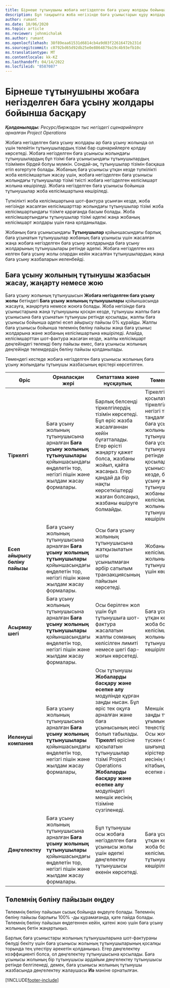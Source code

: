 ```yaml
---
title: Бірнеше тұтынушыны жобаға негізделген баға ұсыну жолдары бойынша басқару
description: Бұл тақырыпта жоба негізінде баға ұсыныстарын құру жолдары бойынша бірнеше тұтынушыны басқару туралы ақпарат берілген.
author: rumant
ms.date: 10/06/2020
ms.topic: article
ms.reviewer: johnmichalak
ms.author: rumant
ms.openlocfilehash: 38f89eaa61531d6814cb4a9d03f22616472b231d
ms.sourcegitcommit: c0792bd65d92db25e0e8864879a19c4b93efb10c
ms.translationtype: MT
ms.contentlocale: kk-KZ
ms.lasthandoff: 04/14/2022
ms.locfileid: "8587087"
---
```

# <a name="manage-multiple-customers-on-project-based-quote-lines"></a>Бірнеше тұтынушыны жобаға негізделген баға ұсыну жолдары бойынша басқару

_**Қолданылады:** Ресурс/биржадан тыс негіздегі сценарийлерге арналған Project Operations_

Жобаға негізделген баға ұсыну жолдары әр баға ұсыну жолында ол үшін төлейтін тұтынушылардың тізімі бар сценарийлерге қолдау көрсетеді. Жобаға негізделген баға ұсынысы жолындағы тұтынушылардың бұл тізімі баға ұсынысындағы тұтынушылардың тізімімен бірдей болуы мүмкін. Сондай-ақ, тұтынушылар тізімін басқаша етіп өзгертуге болады. Жобаның баға ұсынысы ұтқан кезде түпкілікті жоба келісімшартын жасау үшін, жобаға негізделген баға ұсынысы жолындағы тұтынушылар тізімі тиісті жобаға негізделген келісімшарт жолына көшіріледі. Жобаға негізделген баға ұсынысы бойынша тұтынушылар жоба келісімшартына көшіріледі.

Түпкілікті жоба келісімшартына шот-фактура ұсынған кезде, жоба негізінде жасалған келісімшарттар жолындағы тұтынушылар тізімі жоба келісімшартындағы тізімге қарағанда басым болады. Жоба келісімшартындағы тұтынушылар тізімі әдепкі жаңа жобаның келісімшарт жолдары үшін ғана қолданылады.

Жобаның баға ұсынысындағы **Тұтынушылар** қойыншасындағы барлық баға ұсынатын тұтынушылар жобаның баға ұсынысы үшін жасалған жаңа жобаға негізделген баға ұсыну жолдарында баға ұсыну жолдарының тұтынушылары ретінде әдепкі. Жобаға негізделген кез келген баға ұсыну жолы олардан кейін жасалған тұтынушылардың жаңа баға ұсыну жазбаларын иеленбейді.

## <a name="create-update-or-delete-a-quote-line-customer-record"></a>Баға ұсыну жолының тұтынушы жазбасын жасау, жаңарту немесе жою

Баға ұсыну жолының тұтынушысын **Жобаға негізделген баға ұсыну жолы** бетіндегі **Баға ұсыну жолының тұтынушылары** қойыншасында жасауға, жаңартуға немесе жоюға болады. Жоба негізінде баға ұсыныстарына жаңа тұтынушыны қосқан кезде, тұтынушы жалпы баға ұсынысына баға ұсынатын тұтынушы ретінде қосылады, жалпы баға ұсынысы бойынша әдепкі есеп айырысу пайызы 0% құрайды. Жалпы баға ұсынысы бойынша төлемнің бөліну пайызы жаңа баға ұсыныс жолдарына және жобаның келісімшартына көшіріледі. Алайда, келісімшарттан шот-фактура жасаған кезде, жалпы келісімшарт деңгейіндегі төлемді бөлу пайызы емес, баға ұсынысы жолының деңгейінде төлемдердің бөліну пайызы қолданылады. 

Төмендегі кестеде жобаға негізделген баға ұсынысы жолының баға ұсыну жолындағы тұтынушы жазбасының өрістері көрсетілген.

| Өріс | Орналасқан жері | Сипаттама және нұсқаулық | Төменгі әсер |
| --- | --- | --- | --- |
| **Тіркелгі** | Баға ұсыну жолының тұтынушысына арналған **Баға ұсыну жолының тұтынушылары** қойыншасындағы өңделетін тор, негізгі пішін және жылдам жасау формалары. | Барлық белсенді тіркелгілердің тізімін көрсетеді. Бұл өріс жазба жасалғаннан кейін бұғатталады. Егер өрісті жаңарту қажет болса, жазбаны жойып, қайта жасаңыз. Егер қандай да бір нақты көрсеткіштерді жазған болсаңыз, жазбаны өшіруге болмайды. | Тіркелгіні қосылатын тіркелгілердің негізгі тізімінен таңдалған кезде, баға ұсыну жолының тұтынушысы да баға ұсыну тұтынушысы ретінде қосылады. Баға ұсынысы ұтқан кезде, баға ұсыну жолының тұтынушылары жобаның келісімшарт жолының тұтынушыларына көшіріледі. |
| **Есеп айырысу бөліну пайызы** | Баға ұсыну жолының тұтынушысына арналған **Баға ұсыну жолының тұтынушылары** қойыншасындағы өңделетін тор, негізгі пішін және жылдам жасау формалары. | Осы баға ұсыну жолының тұтынушысына жатқызылатын шоты ұсынылмаған әрбір сатылым транзакциясының пайызын көрсетеді. | Жобаның келісімшарт жолының тұтынушылары үшін көшірілген. |
| **Асырмау шегі** | Баға ұсыну жолының тұтынушысына арналған **Баға ұсыну жолының тұтынушылары** қойыншасындағы өңделетін тор, негізгі пішін және жылдам жасау формалары. | Осы берілген жол үшін бұл тұтынушыға шот-фактура жасалатын жалпы соманың келісілген лимиті немесе шегі бар-жоғын көрсетеді. | Баға ұсынысы ұтқан кезде жоба бойынша келісімшарт жолының тұтынушыларына көшірілген. |
| **Иеленуші компания** | Баға ұсыну жолының тұтынушысына арналған **Баға ұсыну жолының тұтынушылары** қойыншасындағы өңделетін тор, негізгі пішін және жылдам жасау формалары, | Осы тұтынушы **Жобаларды басқару және есепке алу** модулінде құрған заңды нысан. Бұл өріс тек оқуға арналған және баға ұсынысының иесі болып табылады. **Тіркелгі** өрісіне қосылатын тұтынушылар тізімі Project Operations **Жобаларды басқару және есепке алу** модуліндегі меншік иесінің тізіміне сүзгіленеді. | Меншік иесі заңды тұлға ұғымына теңестіріледі. Осы жобадан түскен барлық шығындар мен кірістер меншік иесінің бас кітабында есепке алынады. |
| **Дөңгелектеу** | Баға ұсыну жолының тұтынушысына арналған **Баға ұсыну жолының тұтынушылары** қойыншасындағы өңделетін тор, негізгі пішін және жылдам жасау формалары. | Бұл тұтынушы осы жобаға негізделген баға ұсынысы жолы үшін әдепкі дөңгелектеу тұтынушысы екенін көрсетеді. | Баға ұсынысы ұтқан кезде жоба бойынша келісімшарт тұтынушыларына көшірілген. |

## <a name="edit-billing-split-percentages"></a>Төлемнің бөліну пайызын өңдеу

Төлемнің бөліну пайызын сызық бойында өңдеуге болады. Төлемнің бөліну пайызы барлығы 100% -ды құрамағанда, қате пайда болады. Төлемнің бөліну пайызын өңдегеннен кейін, қатені жою үшін баға ұсыну жолының бетін жаңартыңыз.

Барлық баға ұсыныстары жолының тұтынушыларына шот-фактураны бөлуді бекіту үшін баға ұсынысы жолының тұтынушыларының қосалқы торында тең үлестіру әрекетін қолданыңыз. Егер дөңгелектеу коэффициенті болса, ол дөңгелектеу тұтынушысына қосылады. Баға ұсынысы жолының бір тұтынушысы әрдайым дөңгелектеу тұтынушысы ретінде белгіленеді, демек, баға ұсынысы жолының тұтынушы жазбасында дөңгелектеу жалаушасы **Иә** мәніне орнатылған. 


[!INCLUDE[footer-include](../includes/footer-banner.md)]